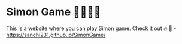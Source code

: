 # Simon Game 👩🏻‍💻👀
This is a website where you can play Simon game.
Check it out 🔥 🚀 - https://sanchi231.github.io/SimonGame/

